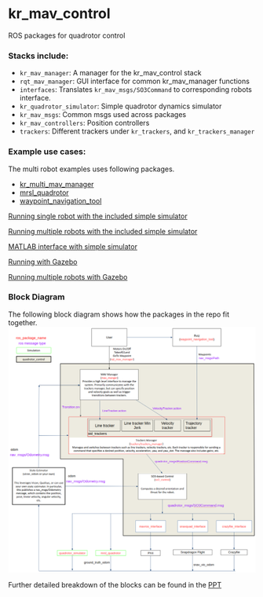 kr_mav_control
=================

ROS packages for quadrotor control

### Stacks include:
  - `kr_mav_manager`: A manager for the kr_mav_control stack
  - `rqt_mav_manager`: GUI interface for common kr_mav_manager functions
  - `interfaces`: Translates `kr_mav_msgs/SO3Command` to corresponding robots interface.
  - `kr_quadrotor_simulator`: Simple quadrotor dynamics simulator
  - `kr_mav_msgs`: Common msgs used across packages
  - `kr_mav_controllers`: Position controllers
  - `trackers`: Different trackers under `kr_trackers`, and `kr_trackers_manager`

### Example use cases:

The multi robot examples uses following packages.

* [kr_multi_mav_manager](https://github.com/KumarRobotics/multi_mav_manager)
* [mrsl_quadrotor](https://github.com/KumarRobotics/mrsl_quadrotor)
* [waypoint_navigation_tool](https://github.com/KumarRobotics/waypoint_navigation_plugin)

[Running single robot with the included simple simulator](doc/QuadSim.md)

[Running multiple robots with the included simple simulator](doc/MultiSim.md)

[MATLAB interface with simple simulator](doc/MultiMatlab.md)

[Running with Gazebo](doc/QuadGazebo.md)

[Running multiple robots with Gazebo](doc/MultiGazebo.md)

### Block Diagram

The following block diagram shows how the packages in the repo fit together.
![Block Diagram](doc/kr_mav_control_block_diag.png)

Further detailed breakdown of the blocks can be found in
the [PPT](doc/kr_mav_control_block_diagram.pptx)
